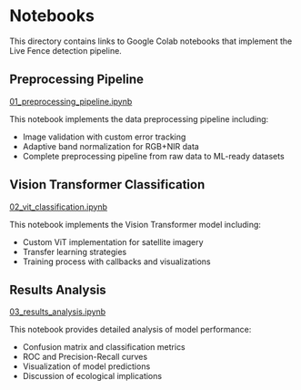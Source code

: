 
# Notebooks

This directory contains links to Google Colab notebooks that implement the Live Fence detection pipeline.

## Preprocessing Pipeline

[01_preprocessing_pipeline.ipynb](https://colab.research.google.com/drive/1ke1LxLKKPliwH_t4ltZRElQoK_dbBndJ#scrollTo=4IUTFZBA0Bd_)

This notebook implements the data preprocessing pipeline including:
- Image validation with custom error tracking
- Adaptive band normalization for RGB+NIR data
- Complete preprocessing pipeline from raw data to ML-ready datasets

## Vision Transformer Classification

[02_vit_classification.ipynb](https://colab.research.google.com/drive/1cUGDakSMNjGWSJVtbAED1kmQDpydGyQ4#scrollTo=2AjuPTELgyYq)

This notebook implements the Vision Transformer model including:
- Custom ViT implementation for satellite imagery
- Transfer learning strategies
- Training process with callbacks and visualizations

## Results Analysis

[03_results_analysis.ipynb](https://colab.research.google.com/drive/1yBlZyovEwEYL1CF42_axUUhWQFDvVXpy#scrollTo=Ze_CRhu2huFD)

This notebook provides detailed analysis of model performance:
- Confusion matrix and classification metrics
- ROC and Precision-Recall curves
- Visualization of model predictions
- Discussion of ecological implications